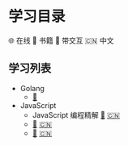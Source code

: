 # 学习目录

:globe_with_meridians: 在线
:book: 书籍
:game_die: 带交互
:cn: 中文

## 学习列表

- Golang
  - [:game_die:](https://tour.go-zh.org/)
- JavaScript
  - JavaScript 编程精解 [:book:](https://eloquentjavascript.net/)
    [:cn:](https://wizardforcel.gitbooks.io/eloquent-js-3e/content/)
  - [:game_die:](https://www.freecodecamp.org/learn/javascript-algorithms-and-data-structures/) [:cn:](https://chinese.freecodecamp.org/learn/javascript-algorithms-and-data-structures/)
  - [:page_facing_up:](https://developer.mozilla.org/en-US/docs/Web/JavaScript) [:cn:](https://developer.mozilla.org/zh-CN/docs/Web/JavaScript)
